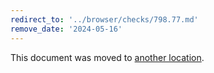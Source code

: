 ```yaml
---
redirect_to: '../browser/checks/798.77.md'
remove_date: '2024-05-16'
---
```


This document was moved to [another location](../browser/checks/798.77.md).

<!-- This redirect file can be deleted after 2024-05-16. -->
<!-- Redirects that point to other docs in the same project expire in three months. -->
<!-- Redirects that point to docs in a different project or site (for example, link is not relative and starts with `https:`) expire in one year. -->
<!-- Before deletion, see: https://docs.gitlab.com/ee/development/documentation/redirects.html -->
